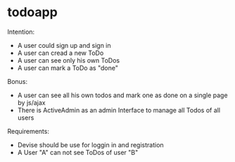 todoapp
=======

Intention:
  - A user could sign up and sign in
  - A user can cread a new ToDo
  - A user can see only his own ToDos
  - A user can mark a ToDo as "done"
   
Bonus:
  - A user can see all his own todos and mark one as done on a single page by js/ajax
  - There is ActiveAdmin as an admin Interface to manage all Todos of all users

Requirements:
  - Devise should be use for loggin in and registration
  - A User "A" can not see ToDos of user "B"